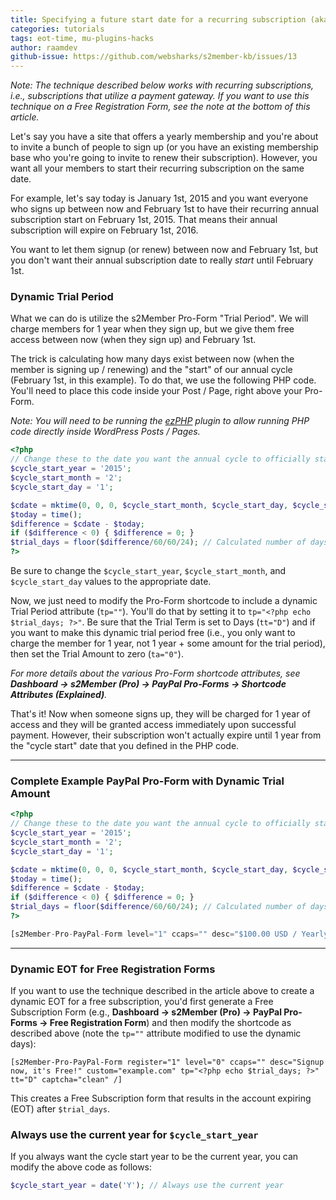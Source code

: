 ```yaml
---
title: Specifying a future start date for a recurring subscription (aka Custom EOT)
categories: tutorials
tags: eot-time, mu-plugins-hacks
author: raamdev
github-issue: https://github.com/websharks/s2member-kb/issues/13
---
```


_Note: The technique described below works with recurring subscriptions, i.e., subscriptions that utilize a payment gateway. If you want to use this technique on a Free Registration Form, see the note at the bottom of this article._

Let's say you have a site that offers a yearly membership and you're about to invite a bunch of people to sign up (or you have an existing membership base who you're going to invite to renew their subscription). However, you want all your members to start their recurring subscription on the same date.

For example, let's say today is January 1st, 2015 and you want everyone who signs up between now and February 1st to have their recurring annual subscription start on February 1st, 2015. That means their annual subscription will expire on February 1st, 2016.

You want to let them signup (or renew) between now and February 1st, but you don't want their annual subscription date to really _start_ until February 1st.

### Dynamic Trial Period

What we can do is utilize the s2Member Pro-Form "Trial Period". We will charge members for 1 year when they sign up, but we give them free access between now (when they sign up) and February 1st. 

The trick is calculating how many days exist between now (when the member is signing up / renewing) and the "start" of our annual cycle (February 1st, in this example). To do that, we use the following PHP code. You'll need to place this code inside your Post / Page, right above your Pro-Form. 

_Note: You will need to be running the [ezPHP](http://wordpress.org/plugins/ezphp/) plugin to allow running PHP code directly inside WordPress Posts / Pages._

```php
<?php
// Change these to the date you want the annual cycle to officially start 
$cycle_start_year = '2015';
$cycle_start_month = '2';
$cycle_start_day = '1';

$cdate = mktime(0, 0, 0, $cycle_start_month, $cycle_start_day, $cycle_start_year);
$today = time();
$difference = $cdate - $today;
if ($difference < 0) { $difference = 0; }
$trial_days = floor($difference/60/60/24); // Calculated number of days until yearly cycle should start
?>
```

Be sure to change the `$cycle_start_year`, `$cycle_start_month`, and `$cycle_start_day` values to the appropriate date.

Now, we just need to modify the Pro-Form shortcode to include a dynamic Trial Period attribute (`tp=""`). You'll do that by setting it to `tp="<?php echo $trial_days; ?>"`. Be sure that the Trial Term is set to Days (`tt="D"`) and if you want to make this dynamic trial period free (i.e., you only want to charge the member for 1 year, not 1 year + some amount for the trial period), then set the Trial Amount to zero (`ta="0"`).

_For more details about the various Pro-Form shortcode attributes, see **Dashboard → s2Member (Pro) → PayPal Pro-Forms → Shortcode Attributes (Explained)**._

That's it! Now when someone signs up, they will be charged for 1 year of access and they will be granted access immediately upon successful payment. However, their subscription won't actually expire until 1 year from the "cycle start" date that you defined in the PHP code.

---

### Complete Example PayPal Pro-Form with Dynamic Trial Amount

```php
<?php
// Change these to the date you want the annual cycle to officially start 
$cycle_start_year = '2015';
$cycle_start_month = '2';
$cycle_start_day = '1';

$cdate = mktime(0, 0, 0, $cycle_start_month, $cycle_start_day, $cycle_start_year);
$today = time();
$difference = $cdate - $today;
if ($difference < 0) { $difference = 0; }
$trial_days = floor($difference/60/60/24); // Calculated number of days until yearly cycle should start
?>

[s2Member-Pro-PayPal-Form level="1" ccaps="" desc="$100.00 USD / Yearly (recurring charge, for ongoing access)" ps="paypal" lc="" cc="USD" dg="0" ns="1" custom="example.com" ta="0" tp="<?php echo $trial_days; ?>" tt="D" ra="1.00" rp="1" rt="Y" rr="1" rrt="" rra="2" accept="paypal" accept_via_paypal="paypal" coupon="" accept_coupons="0" default_country_code="" captcha="0" /]
```

---

### Dynamic EOT for Free Registration Forms

If you want to use the technique described in the article above to create a dynamic EOT for a free subscription, you'd first generate a Free Subscription Form (e.g., **Dashboard → s2Member (Pro) → PayPal Pro-Forms → Free Registration Form**) and then modify the shortcode as described above (note the `tp=""` attribute modified to use the dynamic days):

```text
[s2Member-Pro-PayPal-Form register="1" level="0" ccaps="" desc="Signup now, it's Free!" custom="example.com" tp="<?php echo $trial_days; ?>" tt="D" captcha="clean" /]
```

This creates a Free Subscription form that results in the account expiring (EOT) after `$trial_days`.

### Always use the current year for `$cycle_start_year`

If you always want the cycle start year to be the current year, you can modify the above code as follows:

```php
$cycle_start_year = date('Y'); // Always use the current year
```